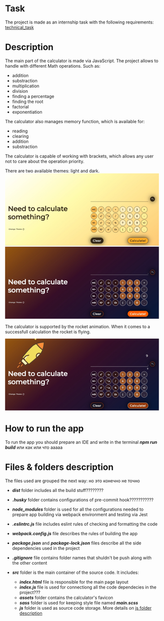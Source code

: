 # Task

The project is made as an internship task with the following requirements:
[technical_task](https://github.com/hannakot62/calculator/blob/main/for_readme/task.pdf)

# Description

The main part of the calculator is made via JavaScript. The project allows to handle with different Math operations. Such as:

- addition
- substraction
- multiplication
- division
- finding a percentage
- finding the root
- factorial
- exponentiation

The calculator also manages memory function, which is available for:

- reading
- clearing
- addition
- substraction

The calculator is capable of working with brackets, which allows any user not to care about the operation priority.

There are two available themes: light and dark.
![light-theme](https://raw.githubusercontent.com/hannakot62/calculator/main/for_readme/light.jpg "light-theme")
![dark-theme](https://raw.githubusercontent.com/hannakot62/calculator/main/for_readme/dark.jpg "dark-theme")

The calculator is supported by the rocket animation. When it comes to a successfull calculation the rocket is flying.

![rocket](https://raw.githubusercontent.com/hannakot62/calculator/main/for_readme/rocket.jpg "rocket")

# How to run the app

To run the app you should prepare an IDE and write in the terminal **_npm run build_** или как или что ааааа

# Files & folders description

The files used are grouped the next way:
но это конечно не точно

- **_dist_** folder includes all the build stuff????????

* **_.husky_** folder contains configurations of pre-commit hook???????????

- **_node_modules_** folder is used for all the configurations needed to prepare app building via webpack environment and testing via Jest

* **_.eslintrc.js_** file includes eslint rules of checking and formatting the code

* **_webpack.config.js_** file describes the rules of building the app

* **_package.json_** and **_package-lock.json_** files describe all the side dependencies used in the project

* **_.gitignore_** file contains folder names that shuldn't be push along with the other content

* **_src_** folder is the main container of the source code. It includes:

  - **_index.html_** file is responsible for the main page layout
  - **_index.js_** file is used for connectiong all the code dependecies in the project???
  - **_assets_** folder contains the calculator's favicon
  - **_sass_** folder is used for keeping style file named **_main.scss_**
  - **_js_** folder is used as source code storage. More details on
    [js folder description](https://github.com/hannakot62/calculator/blob/main/src/js/readme.md)
